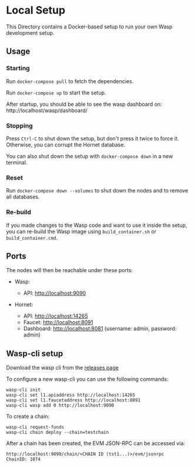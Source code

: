 # Local Setup

This Directory contains a Docker-based setup to run your own Wasp development
setup.

## Usage

### Starting

Run `docker-compose pull` to fetch the dependencies.

Run `docker-compose up` to start the setup.

After startup, you should be able to see the wasp dashboard on:
http://localhost/wasp/dashboard/

### Stopping

Press `Ctrl-C` to shut down the setup, but don't press it twice to force it.
Otherwise, you can corrupt the Hornet database.

You can also shut down the setup with `docker-compose down` in a new terminal.

### Reset

Run `docker-compose down --volumes` to shut down the nodes and to remove all
databases.

### Re-build

If you made changes to the Wasp code and want to use it inside the setup, you can re-build the Wasp image using `build_container.sh` or `build_container.cmd`.

## Ports

The nodes will then be reachable under these ports:

- Wasp:
  - API: <http://localhost:9090>

- Hornet:
  - API: <http://localhost:14265>
  - Faucet: <http://localhost:8091>
  - Dashboard: <http://localhost:8081> (username: admin, password: admin)

## Wasp-cli setup

Download the wasp cli from the [releases page](https://github.com/iotaledger/wasp/releases)

To configure a new wasp-cli you can use the following commands:

```shell
wasp-cli init
wasp-cli set l1.apiaddress http://localhost:14265
wasp-cli set l1.faucetaddress http://localhost:8091
wasp-cli wasp add 0 http://localhost:9090
```

To create a chain:

```shell
wasp-cli request-funds
wasp-cli chain deploy --chain=testchain
```

After a chain has been created, the EVM JSON-RPC can be accessed via:

```
http://localhost:9090/chain/<CHAIN ID (tst1...)>/evm/jsonrpc
ChainID: 1074
```
